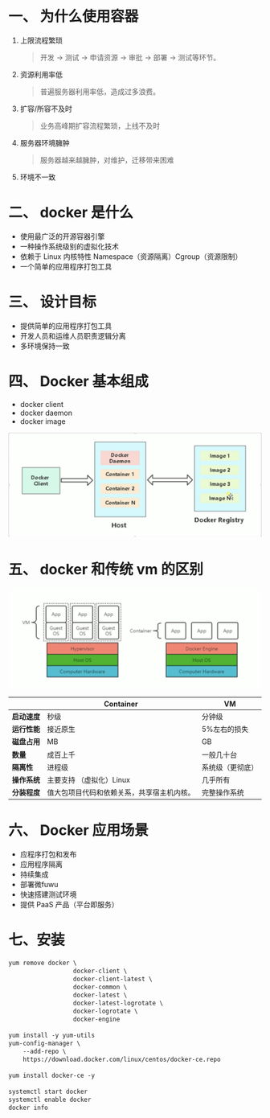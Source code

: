 # 一、 为什么使用容器

1. 上限流程繁琐

   > 开发 -> 测试 -> 申请资源 -> 审批 -> 部署 -> 测试等环节。

2. 资源利用率低

   > 普遍服务器利用率低，造成过多浪费。

3. 扩容/所容不及时

   > 业务高峰期扩容流程繁琐，上线不及时

4. 服务器环境臃肿

   > 服务器越来越臃肿，对维护，迁移带来困难

5. 环境不一致

# 二、 docker 是什么

- 使用最广泛的开源容器引擎
- 一种操作系统级别的虚拟化技术
- 依赖于 Linux 内核特性  Namespace（资源隔离）Cgroup（资源限制）
- 一个简单的应用程序打包工具

# 三、 设计目标

- 提供简单的应用程序打包工具
- 开发人员和运维人员职责逻辑分离
- 多环境保持一致

# 四、  Docker 基本组成

- docker client
- docker daemon
- docker image

![](./image/1.png)

# 五、 docker 和传统 vm 的区别

![](./image/2.png)

|              | Container                                  | VM               |
| ------------ | ------------------------------------------ | ---------------- |
| **启动速度** | 秒级                                       | 分钟级           |
| **运行性能** | 接近原生                                   | 5%左右的损失     |
| **磁盘占用** | MB                                         | GB               |
| **数量**     | 成百上千                                   | 一般几十台       |
| **隔离性**   | 进程级                                     | 系统级（更彻底） |
| **操作系统** | 主要支持 （虚拟化）Linux                   | 几乎所有         |
| **分装程度** | 值大包项目代码和依赖关系，共享宿主机内核。 | 完整操作系统     |

# 六、 Docker 应用场景

- 应程序打包和发布
- 应用程序隔离
- 持续集成
- 部署微fuwu
- 快速搭建测试环境
- 提供 PaaS 产品（平台即服务）

# 七、安装

```shell
yum remove docker \
                  docker-client \
                  docker-client-latest \
                  docker-common \
                  docker-latest \
                  docker-latest-logrotate \
                  docker-logrotate \
                  docker-engine
                  
yum install -y yum-utils
yum-config-manager \
    --add-repo \
    https://download.docker.com/linux/centos/docker-ce.repo
    
yum install docker-ce -y

systemctl start docker
systemctl enable docker
docker info
```

